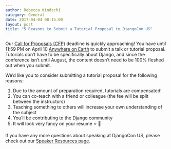 ```yaml
---
author: Rebecca Kindschi
category: General
date: 2017-04-04 08:15:00
layout: post
title: "5 Reasons to Submit a Tutorial Proposal to DjangoCon US"
---
```


Our [Call for Proposals (CFP)](https://www.papercall.io/djangocon-us-2017) deadline is quickly approaching! You have until 11:59 PM on April 10 [Anywhere on Earth](https://time.is/Anywhere_on_Earth) to submit a talk or tutorial proposal. Tutorials don’t have to be specifically about Django, and since the conference isn’t until August, the content doesn’t need to be 100% fleshed out when you submit.

We’d like you to consider submitting a tutorial proposal for the following reasons:

 1. Due to the amount of preparation required, tutorials are compensated!
 2. You can co-teach with a friend or colleague (the fee will be split between the instructors)
 3. Teaching something to others will increase your own understanding of the subject
 4. You’ll be contributing to the Django community
 5. It will look very fancy on your resume  :star: :scroll:

If you have any more questions about speaking at DjangoCon US, please check out our [Speaker Resources page](/speaking/speaker-resources/).
